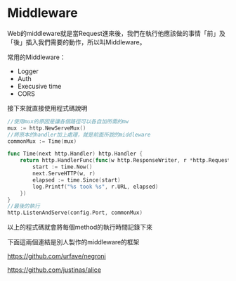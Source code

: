 # Middleware

Web的middleware就是當Request進來後，我們在執行他應該做的事情「前」及「後」插入我們需要的動作，所以叫Middleware。

常用的Middleware：
* Logger
* Auth
* Execusive time
* CORS

接下來就直接使用程式碼說明

```go
//使用mux的原因是讓各個路徑可以各自加所需的mw
mux := http.NewServeMux()
//將原本的handler加上處理，就是前面所說的middleware
commonMux := Time(mux)

func Time(next http.Handler) http.Handler {
	return http.HandlerFunc(func(w http.ResponseWriter, r *http.Request) {
		start := time.Now()
		next.ServeHTTP(w, r)
		elapsed := time.Since(start)
		log.Printf("%s took %s", r.URL, elapsed)
	})
}
//最後的執行
http.ListenAndServe(config.Port, commonMux)
```

以上的程式碼就會將每個method的執行時間記錄下來

下面這兩個連結是別人製作的middleware的框架

https://github.com/urfave/negroni

https://github.com/justinas/alice